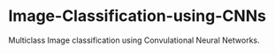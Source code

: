 # Image-Classification-using-CNNs
Multiclass Image classification using Convulational Neural Networks.
